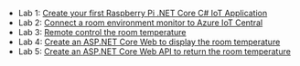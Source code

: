 

* Lab 1: [Create your  first Raspberry Pi .NET Core C# IoT Application](../Lab_1_Build_dot_NET_Core_app/README.md)
* Lab 2: [Connect a room environment monitor to Azure IoT Central](../Lab_2_Azure_IoT_Central/README.md)
* Lab 3: [Remote control the room temperature](../Lab_3_IoT_Central_and_Device_Twins/README.md)
* Lab 4: [Create an ASP.NET Core Web to display the room temperature](../Lab_4_Create_ASP_dotNET_Core_WebApp/README.md)
* Lab 5: [Create an ASP.NET Core Web API to return the room temperature](../Lab_5_Create_ASP_dotNET_Core_WebApi/README.md)